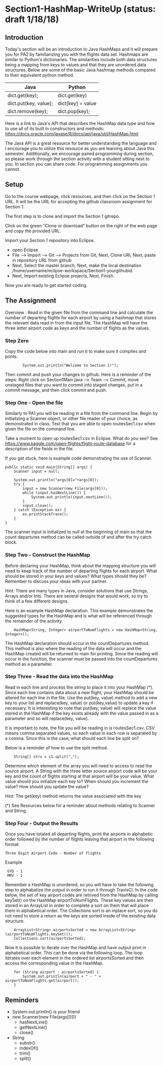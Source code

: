 # Section1-HashMap-WriteUp (status: draft 1/18/18)

## Introduction 
Today's section will be an introduction to Java HashMaps and it will prepare
you for PA2 by familiarizing you with the flights data set. Hashmaps are
similar to Python's dictionaries. The similarities include both data structures
being a mapping from keys to values and that they are unordered data structures.
Below are some of the basic Java hashmap methods compared to their equivalent 
python method. 

| Java                  | Python            | 
|-----------------------|-------------------|
| dict.get(key);        | dict.get(key)     |
| dict.put(key, value); | dict[key] = value |
| dict.remove(key);     | dict.pop(key);    | 


Here is a link to Java's API that describes the HashMap data type and how 
to use all of its built in constructors and methods: 
https://docs.oracle.com/javase/8/docs/api/java/util/HashMap.html

The Java API is a great resource for better understanding the language and
I encourage you to utilize this resource as you are learning about Java this
semester. Additionally, we encourage paired programming during section, so 
please work through the section activity with a student sitting next to you.
In section you can share code.  For programming assignments you cannot.

## Setup
Go to the course webpage, click resources, and then click on the Section 1
URL.  It will be the URL for accepting the github classroom assignment
for Section 1.

The first step is to clone and import the Section 1 gitrepo. 

Click on the green "Clone or download" button on the right of the web page 
and copy the provided URL.

Import your Section 1 repository into Eclipse.
- open Eclipse 
- File —> Import —> Git —> Projects from Git, Next, Clone URI, Next, paste in repository URL from github
- Next, Select the master branch, Next, make the local destination /home/username/eclipse-workspace/Section1-yourgithubid.
- Next, Import existing Eclipse projects, Next, Finish.

Now you are ready to get started coding. 

## The Assignment
Overview : Read in the given file from the command line and calculate the 
number of departing flights for each airport by using a hashmap that stores
the relevant data read in from the input file. The HashMap will have the 
three letter airport code as keys and the number of flights as the values. 	

### Step Zero 
Copy the code below into main and run it to make sure it compiles and prints. 


```
        System.out.println("Welcome to Section 1!");
```

Then commit and push your changes to github. Here is a reminder of the steps:
Right click on Section1Main.java --> Team --> Commit, move unstaged files 
that you want to commit into staged changes, put in a commit message, and 
then click commit and push.



### Step One - Open the file 
Similarly to PA1 you will be reading in a file from the command line. Begin 
by initializing a Scanner object, or other file reader of your choice, as 
demonstrated in class. Test that you are able to open routesSec1.csv when 
given the file on the command line.

Take a moment to open up routesSec1.csv in Eclipse.  What do you see?
See https://www.kaggle.com/open-flights/flight-route-database for a 
description of the fields in the file.

If you get stuck, here is example code demonstrating the use of Scanner.

```
public static void main(String[] args) {
    Scanner input = null; 
	
    System.out.println("args[0]="+args[0]);
    try {
        input = new Scanner(new File(args[0]));
        while (input.hasNextLine()) {
            System.out.println(input.nextLine());
        }
        input.close();
    } catch (Exception ex) {
        ex.printStackTrace();
    }
}
```
The scanner input is initialized to null at the beginning of main so that the
count departures method can be called outside of and after the try catch block. 

### Step Two - Construct the HashMap 
Before declaring your HashMap, think about the mapping structure you will need 
to keep track of the number of departing flights for each airport. What should 
be stored in your keys and values? What types should they be? Remember to 
discuss your ideas with your partner. 

Hint: There are many types in Java, consider solutions that use Strings, Arrays 
and/or Ints. There are several designs that would work, so try to think of a 
few different designs. 

Here is an example HashMap declaration. This example demonstrates the suggested 
types for the HashMap and is what will be referenced through the remainder of 
the activity. 

```
    HashMap<String, Integer> airportToNumFlights = new HashMap<String, Integer>();
```
The HashMap declaration should occur in the countDepartures method. This method 
is also where the reading of the data will occur and the HashMap created will 
be returned to main for printing. Since the reading will occur in the function, 
the scanner must be passed into the countDepartures method as a parameter.  

### Step Three - Read the data into the HashMap 
Read in each line and process the string to place it into your HashMap (*).
Since each line contains data about a new flight, your HashMap should be altered
for each line in the file. Use the put(key, value) method to add a new key to your 
list and replace(key, value) or put(key,value) to update a key if necessary. It
is interesting to note that put(key, value) will replace the value stored in the
HashMap if the key exists already with the value passed in as a parameter and so
will replace(key, value). 

It is important to note, the file you will be reading in is routesSec1.csv. CSV
means comma separated values, so each value in each row is separated by a comma.
Since this is the case, what should each line be split on? 

Below is a reminder of how to use the split method. 

```
    String[] strs = s1.split(",");
```

Determine which element of the array you will need to access to read the
source airport. A String with the three letter source airport code will be 
your key and the count of flights starting at that airport will be your 
value. What value should you initialize each key to?  When should you increment 
the value? How should you update the value?  

Hint: The get(key) method returns the value associated with the key 

(*) See Resources below for a reminder about methods relating to Scanner and String. 

### Step Four - Output the Results 
Once you have totaled all departing flights, print the airports in alphabetic
order followed by the number of flights leaving that airport in the following
format:

    Three Digit Airport Code - Number of flights 

Example 

```
 GYD - 1 
 MRV - 1
```

Remember a HashMap is unordered, so you will have to take the following step 
to alphabatize the output in order to run it through TravisCI. In the code 
below, the set of key airport codes are retrived from the HashMap by calling
keySet() on the HashMap airportToNumFlights. These key values are then stored
in an ArrayList in order to complete a sort on them that will place them in 
alphabetical order. The Collections sort is an inplace sort, so you do not 
need to store a return as the keys are sorted inside of the exisiting 
data structure. 

```
    ArrayList<String> airportsSorted = new ArrayList<String>(airportToNumFlights.keySet());
    Collections.sort(airportsSorted);
```

Now it is possible to iterate over the HashMap and have output print in 
alphabetical order. This can be done via the following loop. The loop 
iterates over each element in the ordered list airportsSorted and then 
access the corresponding value in the HashMap. 

```
    for (String airport : airportsSorted) {
        System.out.println(airport + " - " + airportToNumFlights.get(airport));
    }
```

## Reminders
* System.out.println() is your friend
* new Scanner(new File(args[0]))
  * hasNextLine()
  * getNextLine()
  * close()
* String
  * substr()
  * indexOf()
  * trim()
  * split()


